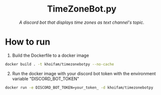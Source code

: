 <h1 align="center">TimeZoneBot.py</h1>

<p align="center"><i>A discord bot that displays time zones as text channel's topic.</i></p>

# How to run
1. Build the Dockerfile to a docker image
```sh
docker build . -t khoifam/timezonebotpy --no-cache
```
2. Run the docker image with your discord bot token with the environment variable "DISCORD_BOT_TOKEN"  
```sh
docker run -e DISCORD_BOT_TOKEN=your_token_ -d khoifam/timezonebotpy
```